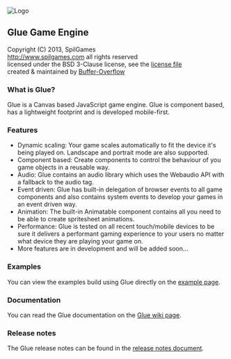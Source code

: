 ![Logo](https://raw.github.com/spilgames/glue/master/img/glue-logo.jpg)

## Glue Game Engine
Copyright (C) 2013, SpilGames  
http://www.spilgames.com
all rights reserved   
licensed under the BSD 3-Clause license, see the [license file](https://github.com/spilgames/5-glue-engine/blob/master/LICENSE)  
created & maintained by [Buffer-Overflow](https://github.com/Buffer-Overflow)  

### What is Glue?
Glue is a Canvas based JavaScript game engine. Glue is component based, has a lightweight footprint and is developed mobile-first.

### Features
- Dynamic scaling: Your game scales automatically to fit the device it's being played on. Landscape and portrait mode are also supported.
- Component based: Create components to control the behaviour of you game objects in a reusable way.
- Audio: Glue contains an audio library which uses the Webaudio API with a fallback to the audio tag.
- Event driven: Glue has built-in delegation of browser events to all game components and also contains system events to develop your games in an event driven way.
- Animation: The built-in Animatable component contains all you need to be able to create spritesheet animations.
- Performance: Glue is tested on all recent touch/mobile devices to be sure it delivers a performant gaming experience to your users no matter what device they are playing your game on.
- More features are in development and will be added soon...

### Examples
You can view the examples build using Glue directly on the [example page](https://rawgithub.com/spilgames/glue/master/example/index.html).

### Documentation
You can read the Glue documentation on the [Glue wiki page](https://github.com/spilgames/glue/wiki).

### Release notes
The Glue release notes can be found in the [release notes document](https://github.com/spilgames/glue/blob/master/RELEASE.md).
